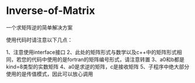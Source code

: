 # Inverse-of-Matrix
一个求矩阵逆的简单解决方案

使用代码时请注意以下几点：

1、注意使用interface接口
2、此处的矩阵形式与数学以及c++中的矩阵形式相同，若您的代码中使用的是fortran的矩阵编号形式，请注意转置
3、a0和b都是kind=8类型的实数矩阵
4、a0是求逆的矩阵，c是接收矩阵
5、子程序中绝大部分使用的是传值模式，因此可以放心调用
